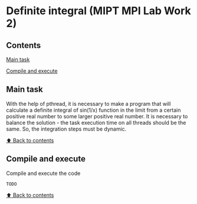 # Definite integral (MIPT MPI Lab Work 2)

## Contents

[Main task](#Main-task)

[Compile and execute](#Compile-and-execute)

## Main task

With the help of pthread, it is necessary to make a program that will calculate a definite integral of sin(1/x) function in the limit from a certain positive real number to some larger positive real number. It is necessary to balance the solution - the task execution time on all threads should be the same. So, the integration steps must be dynamic.

[:arrow_up: Back to contents](#Contents)

## Compile and execute

Compile and execute the code
```
TODO
```

[:arrow_up: Back to contents](#Contents)
